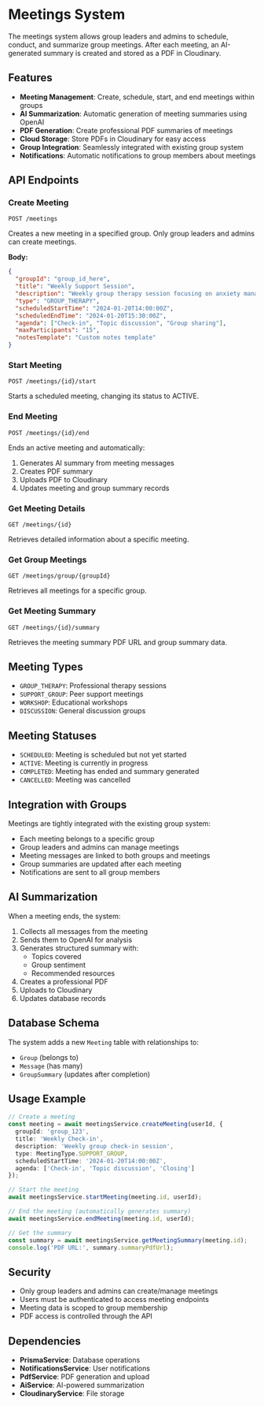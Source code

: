 # Meetings System

The meetings system allows group leaders and admins to schedule, conduct, and summarize group meetings. After each meeting, an AI-generated summary is created and stored as a PDF in Cloudinary.

## Features

- **Meeting Management**: Create, schedule, start, and end meetings within groups
- **AI Summarization**: Automatic generation of meeting summaries using OpenAI
- **PDF Generation**: Create professional PDF summaries of meetings
- **Cloud Storage**: Store PDFs in Cloudinary for easy access
- **Group Integration**: Seamlessly integrated with existing group system
- **Notifications**: Automatic notifications to group members about meetings

## API Endpoints

### Create Meeting
```
POST /meetings
```
Creates a new meeting in a specified group. Only group leaders and admins can create meetings.

**Body:**
```json
{
  "groupId": "group_id_here",
  "title": "Weekly Support Session",
  "description": "Weekly group therapy session focusing on anxiety management",
  "type": "GROUP_THERAPY",
  "scheduledStartTime": "2024-01-20T14:00:00Z",
  "scheduledEndTime": "2024-01-20T15:30:00Z",
  "agenda": ["Check-in", "Topic discussion", "Group sharing"],
  "maxParticipants": "15",
  "notesTemplate": "Custom notes template"
}
```

### Start Meeting
```
POST /meetings/{id}/start
```
Starts a scheduled meeting, changing its status to ACTIVE.

### End Meeting
```
POST /meetings/{id}/end
```
Ends an active meeting and automatically:
1. Generates AI summary from meeting messages
2. Creates PDF summary
3. Uploads PDF to Cloudinary
4. Updates meeting and group summary records

### Get Meeting Details
```
GET /meetings/{id}
```
Retrieves detailed information about a specific meeting.

### Get Group Meetings
```
GET /meetings/group/{groupId}
```
Retrieves all meetings for a specific group.

### Get Meeting Summary
```
GET /meetings/{id}/summary
```
Retrieves the meeting summary PDF URL and group summary data.

## Meeting Types

- `GROUP_THERAPY`: Professional therapy sessions
- `SUPPORT_GROUP`: Peer support meetings
- `WORKSHOP`: Educational workshops
- `DISCUSSION`: General discussion groups

## Meeting Statuses

- `SCHEDULED`: Meeting is scheduled but not yet started
- `ACTIVE`: Meeting is currently in progress
- `COMPLETED`: Meeting has ended and summary generated
- `CANCELLED`: Meeting was cancelled

## Integration with Groups

Meetings are tightly integrated with the existing group system:

- Each meeting belongs to a specific group
- Group leaders and admins can manage meetings
- Meeting messages are linked to both groups and meetings
- Group summaries are updated after each meeting
- Notifications are sent to all group members

## AI Summarization

When a meeting ends, the system:

1. Collects all messages from the meeting
2. Sends them to OpenAI for analysis
3. Generates structured summary with:
   - Topics covered
   - Group sentiment
   - Recommended resources
4. Creates a professional PDF
5. Uploads to Cloudinary
6. Updates database records

## Database Schema

The system adds a new `Meeting` table with relationships to:
- `Group` (belongs to)
- `Message` (has many)
- `GroupSummary` (updates after completion)

## Usage Example

```typescript
// Create a meeting
const meeting = await meetingsService.createMeeting(userId, {
  groupId: 'group_123',
  title: 'Weekly Check-in',
  description: 'Weekly group check-in session',
  type: MeetingType.SUPPORT_GROUP,
  scheduledStartTime: '2024-01-20T14:00:00Z',
  agenda: ['Check-in', 'Topic discussion', 'Closing']
});

// Start the meeting
await meetingsService.startMeeting(meeting.id, userId);

// End the meeting (automatically generates summary)
await meetingsService.endMeeting(meeting.id, userId);

// Get the summary
const summary = await meetingsService.getMeetingSummary(meeting.id);
console.log('PDF URL:', summary.summaryPdfUrl);
```

## Security

- Only group leaders and admins can create/manage meetings
- Users must be authenticated to access meeting endpoints
- Meeting data is scoped to group membership
- PDF access is controlled through the API

## Dependencies

- **PrismaService**: Database operations
- **NotificationsService**: User notifications
- **PdfService**: PDF generation and upload
- **AiService**: AI-powered summarization
- **CloudinaryService**: File storage
